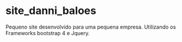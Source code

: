# site_danni_baloes
Pequeno site desenvolvido para uma pequena empresa. Utilizando os Frameworks bootstrap 4 e Jquery. 
